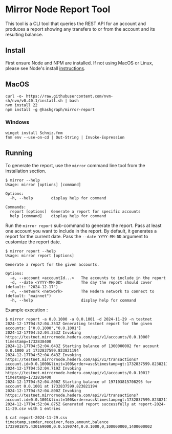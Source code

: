 # Mirror Node Report Tool

This tool is a CLI tool that queries the REST API for an account and produces a report showing any transfers to or from
the account and its resulting balance.

## Install

First ensure Node and NPM are installed. If not using MacOS or Linux, please see Node's
install [instructions](https://nodejs.org/en/download/package-manager/current).

## MacOS

```shell
curl -o- https://raw.githubusercontent.com/nvm-sh/nvm/v0.40.1/install.sh | bash
nvm install 22
npm install -g @hashgraph/mirror-report
```

### Windows

```shell
winget install Schniz.fnm
fnm env --use-on-cd | Out-String | Invoke-Expression
```

## Running

To generate the report, use the `mirror` command line tool from the installation section.

```shell
$ mirror --help
Usage: mirror [options] [command]

Options:
  -h, --help        display help for command

Commands:
  report [options]  Generate a report for specific accounts
  help [command]    display help for command
```

Run the `mirror report` sub-command to generate the report. Pass at least one account you want to include in the report.
By default, it generates a report for the current date. Pass the `--date YYYY-MM-DD` argument to customize the report
date.

```shell
$ mirror report --help
Usage: mirror report [options]

Generate a report for the given accounts.

Options:
  -a, --account <accountId...>   The accounts to include in the report
  -d, --date <YYYY-MM-DD>        The day the report should cover (default: "2024-12-17")
  -n, --network <network>        The Hedera network to connect to (default: "mainnet")
  -h, --help                     display help for command
```

Example execution :

```shell
$ mirror report -a 0.0.1000 -a 0.0.1001 -d 2024-11-29 -n testnet
2024-12-17T04:52:04.353Z Generating testnet report for the given accounts: ["0.0.1000","0.0.1001"]
2024-12-17T04:52:04.353Z Invoking https://testnet.mirrornode.hedera.com/api/v1/accounts/0.0.1000?timestamp=1732838400
2024-12-17T04:52:04.643Z Starting balance of 1300000002 for account 0.0.1000 at 1732837599.823821194
2024-12-17T04:52:04.643Z Invoking https://testnet.mirrornode.hedera.com/api/v1/transactions?account.id=0.0.1000&limit=100&order=asc&timestamp=gt:1732837599.823821194&timestamp=lt:1732924800
2024-12-17T04:52:04.719Z Invoking https://testnet.mirrornode.hedera.com/api/v1/accounts/0.0.1001?timestamp=1732838400
2024-12-17T04:52:04.800Z Starting balance of 197103815708295 for account 0.0.1001 at 1732837599.823821194
2024-12-17T04:52:04.800Z Invoking https://testnet.mirrornode.hedera.com/api/v1/transactions?account.id=0.0.1001&limit=100&order=asc&timestamp=gt:1732837599.823821194&timestamp=lt:1732924800
2024-12-17T04:52:04.875Z Generated report successfully at report-2024-11-29.csv with 1 entries

$ cat report-2024-11-29.csv
timestamp,sender,receiver,fees,amount,balance
1732901875.430169000,0.0.5190744,0.0.1000,0,100000000,1400000002
```
